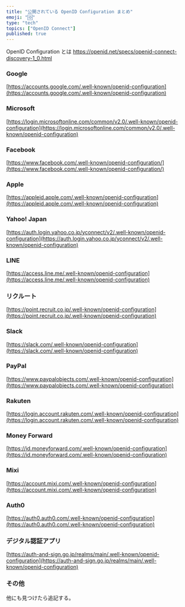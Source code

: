 ```yaml
---
title: "公開されている OpenID Configuration まとめ"
emoji: "🆔"
type: "tech"
topics: ["OpenID Connect"]
published: true
---
```


OpenID Configuration とは
https://openid.net/specs/openid-connect-discovery-1_0.html

### Google
   
[https://accounts.google.com/.well-known/openid-configuration](https://accounts.google.com/.well-known/openid-configuration)

### Microsoft

[https://login.microsoftonline.com/common/v2.0/.well-known/openid-configuration](https://login.microsoftonline.com/common/v2.0/.well-known/openid-configuration)

### Facebook

[https://www.facebook.com/.well-known/openid-configuration/](https://www.facebook.com/.well-known/openid-configuration/)

### Apple

[https://appleid.apple.com/.well-known/openid-configuration](https://appleid.apple.com/.well-known/openid-configuration)

### Yahoo! Japan

[https://auth.login.yahoo.co.jp/yconnect/v2/.well-known/openid-configuration](https://auth.login.yahoo.co.jp/yconnect/v2/.well-known/openid-configuration)

### LINE

[https://access.line.me/.well-known/openid-configuration](https://access.line.me/.well-known/openid-configuration)

### リクルート

[https://point.recruit.co.jp/.well-known/openid-configuration](https://point.recruit.co.jp/.well-known/openid-configuration)

### Slack

[https://slack.com/.well-known/openid-configuration](https://slack.com/.well-known/openid-configuration)

### PayPal

[https://www.paypalobjects.com/.well-known/openid-configuration](https://www.paypalobjects.com/.well-known/openid-configuration)

### Rakuten

[https://login.account.rakuten.com/.well-known/openid-configuration](https://login.account.rakuten.com/.well-known/openid-configuration)

### Money Forward

[https://id.moneyforward.com/.well-known/openid-configuration](https://id.moneyforward.com/.well-known/openid-configuration)

### Mixi

[https://account.mixi.com/.well-known/openid-configuration](https://account.mixi.com/.well-known/openid-configuration)

### Auth0

[https://auth0.auth0.com/.well-known/openid-configuration](https://auth0.auth0.com/.well-known/openid-configuration)

### デジタル認証アプリ

[https://auth-and-sign.go.jp/realms/main/.well-known/openid-configuration](https://auth-and-sign.go.jp/realms/main/.well-known/openid-configuration)


### その他

他にも見つけたら追記する。
